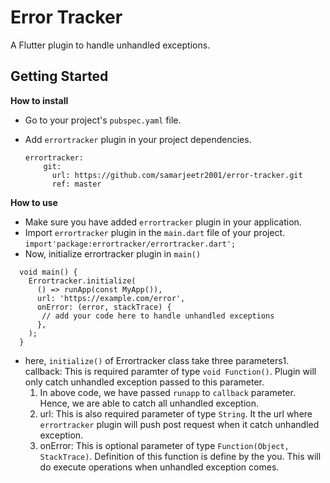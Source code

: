 # Error Tracker

A Flutter plugin to handle unhandled exceptions.

## Getting Started

**How to install**

* Go to your project's `pubspec.yaml` file.
* Add `errortracker` plugin in your project dependencies.

  ```
  errortracker:
      git:
        url: https://github.com/samarjeetr2001/error-tracker.git
        ref: master

  ```
  
**How to use**

* Make sure you have added `errortracker` plugin in your application.
* Import `errortracker` plugin in the `main.dart` file of your project.
  `import'package:errortracker/errortracker.dart';`
* Now, initialize errortracker plugin in `main()`

```
  void main() {
    Errortracker.initialize(
      () => runApp(const MyApp()),
      url: 'https://example.com/error',
      onError: (error, stackTrace) {
       // add your code here to handle unhandled exceptions 
      },
    );
  }
  ```
  
 * here, `initialize()` of Errortracker class take three parameters1. callback: This is required paramter of type `void Function()`. Plugin will only catch unhandled exception passed to this parameter.
   1. In above code, we have passed `runapp` to `callback` parameter. Hence, we are able to catch all unhandled exception.
   2. url: This is also required parameter of type `String`. It the url where `errortracker` plugin will push post request when it catch unhandled exception.
   3. onError: This is optional parameter of type `Function(Object, StackTrace)`. Definition of this function is define by the you. This will do execute operations when unhandled exception comes.
